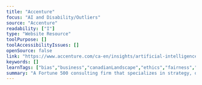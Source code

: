 ```yaml
---
title: "Accenture"
focus: "AI and Disability/Outliers"
source: "Accenture"
readability: ["I"]
type: "Website Resource"
toolPurpose: []
toolAccessibilityIssues: []
openSource: false
link: "https://www.accenture.com/ca-en/insights/artificial-intelligence-index"
keywords: []
learnTags: ["bias","business","canadianLandscape","ethics","fairness","inclusivePractice"]
summary: "A Fortune 500 consulting firm that specializes in strategy, operations and technology services. "
---
```


